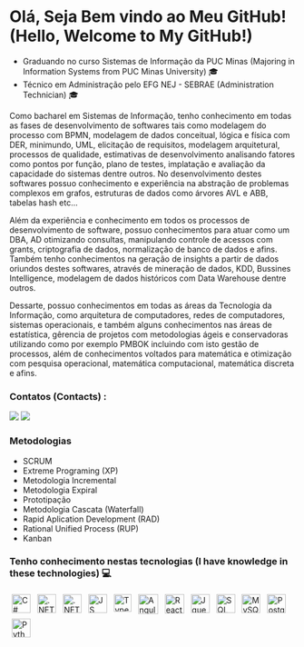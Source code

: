 
# Olá, Seja Bem vindo ao Meu GitHub! (Hello, Welcome to My GitHub!) 

 <ul>
    <li> Graduando no curso  Sistemas de Informação da PUC Minas (Majoring in Information Systems from PUC Minas University) 🎓</li>
    <li> Técnico em Administração pelo EFG NEJ - SEBRAE  (Administration Technician) 🎓 </li>
 </ul>
 
<p> Como bacharel em Sistemas de Informação, tenho conhecimento em todas as fases de desenvolvimento de softwares tais como modelagem do processo com BPMN, modelagem de dados conceitual, lógica e física com DER, minimundo, UML,  elicitação de requisitos, modelagem arquitetural, processos de qualidade, estimativas de desenvolvimento analisando fatores como pontos por função,  plano de testes, implatação e avaliação da capacidade do sistemas dentre outros. No desenvolvimento destes softwares possuo conhecimento e experiência na abstração de problemas complexos em grafos, estruturas de dados como árvores AVL e ABB, tabelas hash etc...  </p>
 
 <p> Além da experiência e conhecimento em todos os processos de desenvolvimento de software, possuo conhecimentos para atuar como um DBA, AD otimizando consultas, manipulando controle de acessos com grants, criptografia de dados, normalização  de banco de dados e afins. Também tenho conhecimentos na geração de insights  a partir de dados oriundos destes softwares, através de mineração de dados, KDD, Bussines Intelligence, modelagem de dados históricos com Data Warehouse dentre outros. </p>
 
<p> Dessarte, possuo conhecimentos em todas as áreas da Tecnologia da Informação, como arquitetura de computadores, redes de computadores, sistemas operacionais,  e também alguns conhecimentos nas áreas de estatística, gêrencia de projetos com metodologias ágeis e conservadoras utilizando como por exemplo PMBOK incluindo com isto gestão de processos, além de conhecimentos voltados para matemática e otimização com pesquisa operacional, matemática computacional, matemática discreta e afins. </p>
 
### Contatos (Contacts) :

<div>
<a href = "mailto:contato@cesarh.oncala"><img src="https://img.shields.io/badge/Gmail-D14836?style=for-the-badge&logo=gmail&logoColor=white" target="_blank"></a>
<a href="https://www.linkedin.com/in/cesaroncala" target="_blank"><img src="https://img.shields.io/badge/-LinkedIn-%230077B5?style=for-the-badge&logo=linkedin&logoColor=white" target="_blank"></a>   
</div>

  
   ### Metodologias
   - SCRUM
   - Extreme Programing (XP)
   - Metodologia Incremental
   - Metodologia Expiral
   - Prototipação
   - Metodologia Cascata (Waterfall)
   - Rapid Aplication Development (RAD)
   - Rational Unified Process (RUP)
   - Kanban
  

 ### Tenho conhecimento nestas tecnologias (I have knowledge in these technologies) 💻
<p> 
 

<img src="https://cdn.worldvectorlogo.com/logos/c--4.svg" alt="C#" height="33" style="vertical-align:top; margin:4px"> 
 
 <img src="https://cdn.worldvectorlogo.com/logos/dot-net-core-7.svg" alt=".NET" height="33" style="vertical-align:top; margin:4px"> 

  <img src="https://cdn.worldvectorlogo.com/logos/netframework-1.svg" alt=".NET" height="33" style="vertical-align:top; margin:4px"> 
 
<img src="https://cdn.worldvectorlogo.com/logos/logo-javascript.svg" alt="JS" height="33" style="vertical-align:top; margin:4px;">
  
<img src="https://cdn.worldvectorlogo.com/logos/typescript.svg" alt="Typescript" height="31" style="vertical-align:top; margin:4px;">   

   <img src="https://icons-for-free.com/iconfiles/png/512/vscode+icons+type+angular-1324451232424045372.png" alt="Angular" height="35" style="vertical-align:top; margin:4px">
 
 <img src="https://cdn.worldvectorlogo.com/logos/react-native-1.svg" alt="React Native" height="34" style="vertical-align:top; margin:4px;">   
 
 <img src="https://cdn.worldvectorlogo.com/logos/jquery-4.svg" alt="Jquery" height="33" style="vertical-align:top; margin:4px">
       
 
 <img src="https://img.favpng.com/25/1/22/microsoft-sql-server-database-microsoft-corporation-application-software-png-favpng-vTJVuHCzMsyVhv07AjTXMqwh7.jpg" alt="SQL Server" height="33" style="vertical-align:top; margin:4px;">
 
  <img src="https://cdn.worldvectorlogo.com/logos/mysql-6.svg" alt="MySQL" height="33" style="vertical-align:top; margin:4px;">


 <img src="https://cdn.worldvectorlogo.com/logos/postgresql.svg" alt="Postgree" height="33" style="vertical-align:top; margin:4px;">

 
   <img src="https://cdn4.iconfinder.com/data/icons/logos-and-brands/512/267_Python_logo-512.png" alt="Python" height="33" style="vertical-align:top; margin:4px">
 


  </p>


  



